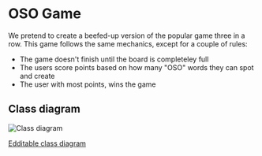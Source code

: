 # OSO Game

We pretend to create a beefed-up version of the popular game three in a row.
This game follows the same mechanics, except for a couple of rules:
* The game doesn't finish until the board is completeley full
* The users score points based on how many "OSO" words they can spot and create
* The user with most points, wins the game

## Class diagram

![Class diagram](http://yuml.me/65216725.png)

[Edditable class diagram](http://yuml.me/edit/65216725)